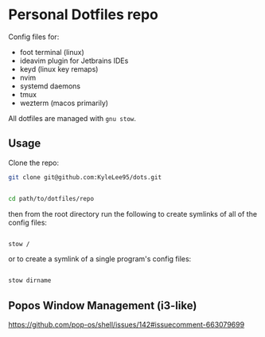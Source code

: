 # Personal Dotfiles repo

Config files for:

- foot terminal (linux)
- ideavim plugin for Jetbrains IDEs
- keyd (linux key remaps)
- nvim
- systemd daemons
- tmux
- wezterm (macos primarily)

All dotfiles are managed with `gnu stow`.

## Usage

Clone the repo:

```bash
git clone git@github.com:KyleLee95/dots.git
```

```bash

cd path/to/dotfiles/repo
```

then from the root directory run the following to create symlinks of all of the
config files:

```bash

stow /
```

or to create a symlink of a single program's config files:

```bash

stow dirname

```

## Popos Window Management (i3-like)
https://github.com/pop-os/shell/issues/142#issuecomment-663079699
